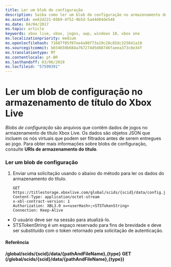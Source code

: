 ```yaml
---
title: Ler um blob de configuração
description: Saiba como ler um blob de configuração no armazenamento de título do Xbox Live.
ms.assetid: ee62d221-69b9-4f52-9b5d-5a44d04de548
ms.date: 04/04/2017
ms.topic: article
keywords: xbox live, xbox, jogos, uwp, windows 10, xbox one
ms.localizationpriority: medium
ms.openlocfilehash: 71607f05f07ee4a98f73a19c28c85dc325041a10
ms.sourcegitcommit: b034650b684a767274d5d88746faeea373c8e34f
ms.translationtype: MT
ms.contentlocale: pt-BR
ms.lasthandoff: 03/06/2019
ms.locfileid: "57599391"
---
```

# <a name="reading-a-configuration-blob-in-xbox-live-title-storage"></a>Ler um blob de configuração no armazenamento de título do Xbox Live

*Blobs de configuração* são arquivos que contêm dados de jogos no armazenamento de título Xbox Live. Os dados são objetos JSON que incluem os nós virtuais que podem ser filtrados antes de serem entregues ao jogo. Para obter mais informações sobre blobs de configuração, consulte **URIs de armazenamento do título**.

### <a name="to-read-a-configuration-blob"></a>Ler um blob de configuração

1.  Enviar uma solicitação usando o abaixo do método para ler os dados do armazenamento do título.

        GET https://titlestorage.xboxlive.com/global/scids/{scid}/data/config.json,config              
        Content-Type: application/octet-stream
        x-xbl-contract-version: 1
        Authorization: XBL3.0 x=<userHash>;<STSTokenString>
        Connection: Keep-Alive


-   O usuário deve ser na sessão para atualizá-lo.
-   STSTokenString é um espaço reservado para fins de brevidade e deve ser substituído com o token retornado pela solicitação de autenticação.

#### <a name="reference"></a>Referência

**/global/scids/{scid}/data/{pathAndFileName},{type}**
**GET (/global/scids/{scid}/data/{pathAndFileName},{type})**
